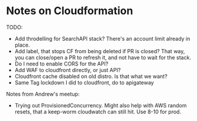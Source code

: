 # Notes on Cloudformation

TODO:

- Add throdelling for SearchAPI stack? There's an account limit already in place.
- Add label, that stops CF from being deleted if PR is closed? That way, you can close/open a PR to refresh it, and not have to wait for the stack.
- Do I need to enable CORS for the API?
- Add WAF to cloudfront directly, or just API?
- Cloudfront cache disabled on old distro. Is that what we want?
- Same Tag lockdown I did to cloudfront, do to apigateway

Notes from Andrew's meetup:

- Trying out ProvisionedConcurrency. Might also help with AWS random resets, that a keep-worm cloudwatch can still hit. Use 8-10 for prod.
